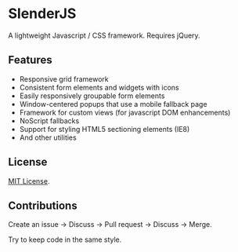 # SlenderJS

A lightweight Javascript / CSS framework. Requires jQuery.

## Features

* Responsive grid framework
* Consistent form elements and widgets with icons
* Easily responsively groupable form elements
* Window-centered popups that use a mobile fallback page
* Framework for custom views (for javascript DOM enhancements)
* NoScript fallbacks
* Support for styling HTML5 sectioning elements (IE8)
* And other utilities

## License

[MIT License](http://en.wikipedia.org/wiki/MIT_License).

## Contributions

Create an issue -> Discuss -> Pull request -> Discuss -> Merge.

Try to keep code in the same style.
